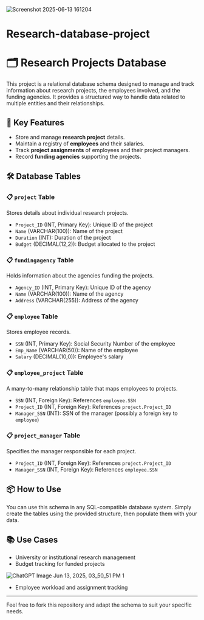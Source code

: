 ![Screenshot 2025-06-13 161204](https://github.com/user-attachments/assets/fe85de31-e7ff-4577-be2b-f43142357abd)





# Research-database-project
# 🗂️ Research Projects Database

This project is a relational database schema designed to manage and track information about research projects, the employees involved, and the funding agencies. It provides a structured way to handle data related to multiple entities and their relationships.

## 📌 Key Features

- Store and manage **research project** details.
- Maintain a registry of **employees** and their salaries.
- Track **project assignments** of employees and their project managers.
- Record **funding agencies** supporting the projects.

## 🛠️ Database Tables

### 📋 `project` Table
Stores details about individual research projects.
- `Project_ID` (INT, Primary Key): Unique ID of the project
- `Name` (VARCHAR(100)): Name of the project
- `Duration` (INT): Duration of the project
- `Budget` (DECIMAL(12,2)): Budget allocated to the project

### 📋 `fundingagency` Table
Holds information about the agencies funding the projects.
- `Agency_ID` (INT, Primary Key): Unique ID of the agency
- `Name` (VARCHAR(100)): Name of the agency
- `Address` (VARCHAR(255)): Address of the agency

### 📋 `employee` Table
Stores employee records.
- `SSN` (INT, Primary Key): Social Security Number of the employee
- `Emp_Name` (VARCHAR(50)): Name of the employee
- `Salary` (DECIMAL(10,0)): Employee's salary

### 📋 `employee_project` Table
A many-to-many relationship table that maps employees to projects.
- `SSN` (INT, Foreign Key): References `employee.SSN`
- `Project_ID` (INT, Foreign Key): References `project.Project_ID`
- `Manager_SSN` (INT): SSN of the manager (possibly a foreign key to `employee`)

### 📋 `project_manager` Table
Specifies the manager responsible for each project.
- `Project_ID` (INT, Foreign Key): References `project.Project_ID`
- `Manager_SSN` (INT, Foreign Key): References `employee.SSN`

## 📦 How to Use

You can use this schema in any SQL-compatible database system. Simply create the tables using the provided structure, then populate them with your data.

## 📚 Use Cases

- University or institutional research management
- Budget tracking for funded projects


![ChatGPT Image Jun 13, 2025, 03_50_51 PM 1](https://github.com/user-attachments/assets/0560f0f8-98df-4bd7-8c34-9fd6ec11e459)

- Employee workload and assignment tracking

---

Feel free to fork this repository and adapt the schema to suit your specific needs.
